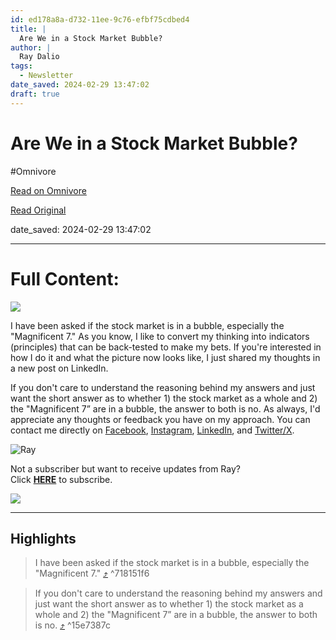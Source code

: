 ```yaml
---
id: ed178a8a-d732-11ee-9c76-efbf75cdbed4
title: |
  Are We in a Stock Market Bubble?
author: |
  Ray Dalio
tags:
  - Newsletter
date_saved: 2024-02-29 13:47:02
draft: true
---
```


# Are We in a Stock Market Bubble?
#Omnivore

[Read on Omnivore](https://omnivore.app/me/are-we-in-a-stock-market-bubble-18df630fcbd)

[Read Original](https://omnivore.app/no_url?q=21ca9fd1-0ca0-4081-bbda-8e7e50981e87)

date_saved: 2024-02-29 13:47:02


--- 

# Full Content: 

[ ![](https://proxy-prod.omnivore-image-cache.app/564x0,smkE2Bk9zpge7dOMv75azpzUloTuQBPZYjNrhoLAK4iQ/https://mcusercontent.com/f817138263fa3d3dec4ad231d/images/14639798-2141-e9bd-0703-a29893c9ffba.png) ](https://principles.us13.list-manage.com/track/click?u=f817138263fa3d3dec4ad231d&id=d11297498a&e=bc6bf78208) 

I have been asked if the stock market is in a bubble, especially the "Magnificent 7." As you know, I like to convert my thinking into indicators (principles) that can be back-tested to make my bets. If you're interested in how I do it and what the picture now looks like, I just shared my thoughts in a new post on LinkedIn.

If you don't care to understand the reasoning behind my answers and just want the short answer as to whether 1) the stock market as a whole and 2) the "Magnificent 7” are in a bubble, the answer to both is no. As always, I'd appreciate any thoughts or feedback you have on my approach. You can contact me directly on [Facebook](https://principles.us13.list-manage.com/track/click?u=f817138263fa3d3dec4ad231d&id=ecbb8ad3c5&e=bc6bf78208), [Instagram](https://principles.us13.list-manage.com/track/click?u=f817138263fa3d3dec4ad231d&id=30556ed41b&e=bc6bf78208), [LinkedIn](https://principles.us13.list-manage.com/track/click?u=f817138263fa3d3dec4ad231d&id=257fc69393&e=bc6bf78208), and [Twitter/X](https://principles.us13.list-manage.com/track/click?u=f817138263fa3d3dec4ad231d&id=1cc2141978&e=bc6bf78208).

![Ray](https://proxy-prod.omnivore-image-cache.app/35x60,sBV54qAhXAAW1065aNdmAzI3A7ZOhHvyCszJt5Wvygqs/https://gallery.mailchimp.com/f817138263fa3d3dec4ad231d/images/421ebd35-2b83-4032-8d52-869abf3d9f92.png)

Not a subscriber but want to receive updates from Ray?  
Click [**HERE**](https://principles.us13.list-manage.com/subscribe?u=f817138263fa3d3dec4ad231d&id=08ee8ce394) to subscribe.

![](https://proxy-prod.omnivore-image-cache.app/120x0,sHGcLRJWnt7f0MXjVwaOrK6Ci-HS41ScUZZG1MEzPk8k/https://gallery.mailchimp.com/f817138263fa3d3dec4ad231d/images/b2631a62-d79a-4605-8484-828fa0ce4981.png) 

---

## Highlights

> I have been asked if the stock market is in a bubble, especially the "Magnificent 7." [⤴️](https://omnivore.app/me/are-we-in-a-stock-market-bubble-18df630fcbd#718151f6-25ec-4299-805a-b7278ea9efff)  ^718151f6

> If you don't care to understand the reasoning behind my answers and just want the short answer as to whether 1) the stock market as a whole and 2) the "Magnificent 7” are in a bubble, the answer to both is no. [⤴️](https://omnivore.app/me/are-we-in-a-stock-market-bubble-18df630fcbd#15e7387c-77b9-4d10-90ce-7d2d5316cc34)  ^15e7387c


